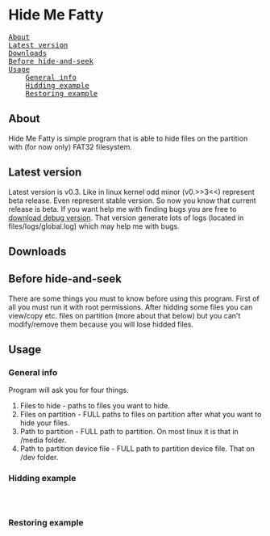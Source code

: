 ﻿# Hide Me Fatty
<pre>
<a href="#about">About</a>
<a href="#latest-version">Latest version</a>
<a href="#download">Downloads</a>
<a href="#before-hide-and-seek">Before hide-and-seek</a>
<a href="#usage">Usage</a>
	<a href="#usage-general">General info</a>
	<a href="#usage-hidding">Hidding example</a>
	<a href="#usage-restoring">Restoring example</a>
</pre>

## About
Hide Me Fatty is simple program that is able to hide files on the partition with (for now only) FAT32 filesystem.

## Latest version
Latest version is v0.3. 
Like in linux kernel odd minor (v0.>>3<<) represent beta release. Even represent stable version.
So now you know that current release is beta. If you want help me with finding bugs you are free to <a href="#download-debug-version">download debug version</a>. That version generate lots of logs (located in files/logs/global.log) which may help me with bugs.

## Downloads

## Before hide-and-seek
There are some things you must to know before using this program.
First of all you must run it with root permissions.
After hidding some files you can view/copy etc. files on partition (more about that below) but you can't modify/remove them because you will lose hidded files.

## Usage
### General info
Program will ask you for four things.
1. Files to hide - paths to files you want to hide.
2. Files on partition - FULL paths to files on partition after what you want to hide your files.
3. Path to partition - FULL path to partition. On most linux it is that in /media folder.
4. Path to partition device file - FULL path to partition device file. That on /dev folder.

### Hidding example
<code>

</code>

### Restoring example
<code>

</code>
